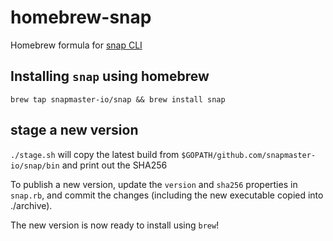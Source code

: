# homebrew-snap
Homebrew formula for [snap CLI](https://github.com/snapmaster-io/snapmaster/snap)

## Installing `snap` using homebrew

`brew tap snapmaster-io/snap && brew install snap`

## stage a new version

`./stage.sh` will copy the latest build from `$GOPATH/github.com/snapmaster-io/snap/bin` and print out the SHA256

To publish a new version, update the `version` and `sha256` properties in `snap.rb`, and commit the changes (including the new executable copied into ./archive).  

The new version is now ready to install using `brew`!


